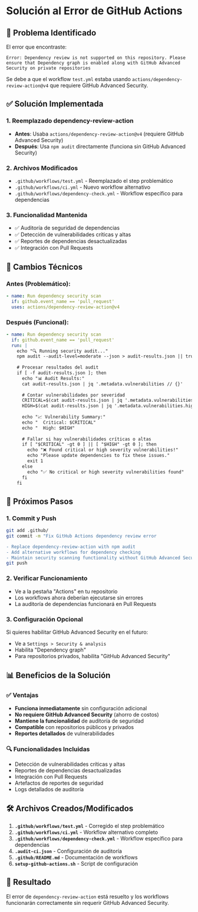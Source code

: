 # Solución al Error de GitHub Actions

## 🚨 Problema Identificado

El error que encontraste:
```
Error: Dependency review is not supported on this repository. Please ensure that Dependency graph is enabled along with GitHub Advanced Security on private repositories
```

Se debe a que el workflow `test.yml` estaba usando `actions/dependency-review-action@v4` que requiere GitHub Advanced Security.

## ✅ Solución Implementada

### 1. Reemplazado dependency-review-action
- **Antes**: Usaba `actions/dependency-review-action@v4` (requiere GitHub Advanced Security)
- **Después**: Usa `npm audit` directamente (funciona sin GitHub Advanced Security)

### 2. Archivos Modificados
- `.github/workflows/test.yml` - Reemplazado el step problemático
- `.github/workflows/ci.yml` - Nuevo workflow alternativo
- `.github/workflows/dependency-check.yml` - Workflow específico para dependencias

### 3. Funcionalidad Mantenida
- ✅ Auditoría de seguridad de dependencias
- ✅ Detección de vulnerabilidades críticas y altas
- ✅ Reportes de dependencias desactualizadas
- ✅ Integración con Pull Requests

## 🔧 Cambios Técnicos

### Antes (Problemático):
```yaml
- name: Run dependency security scan
  if: github.event_name == 'pull_request'
  uses: actions/dependency-review-action@v4
```

### Después (Funcional):
```yaml
- name: Run dependency security scan
  if: github.event_name == 'pull_request'
  run: |
    echo "🔍 Running security audit..."
    npm audit --audit-level=moderate --json > audit-results.json || true
    
    # Procesar resultados del audit
    if [ -f audit-results.json ]; then
      echo "📊 Audit Results:"
      cat audit-results.json | jq '.metadata.vulnerabilities // {}'
      
      # Contar vulnerabilidades por severidad
      CRITICAL=$(cat audit-results.json | jq '.metadata.vulnerabilities.critical // 0')
      HIGH=$(cat audit-results.json | jq '.metadata.vulnerabilities.high // 0')
      
      echo "📈 Vulnerability Summary:"
      echo "  Critical: $CRITICAL"
      echo "  High: $HIGH"
      
      # Fallar si hay vulnerabilidades críticas o altas
      if [ "$CRITICAL" -gt 0 ] || [ "$HIGH" -gt 0 ]; then
        echo "❌ Found critical or high severity vulnerabilities!"
        echo "Please update dependencies to fix these issues."
        exit 1
      else
        echo "✅ No critical or high severity vulnerabilities found"
      fi
    fi
```

## 🚀 Próximos Pasos

### 1. Commit y Push
```bash
git add .github/
git commit -m "Fix GitHub Actions dependency review error

- Replace dependency-review-action with npm audit
- Add alternative workflows for dependency checking
- Maintain security scanning functionality without GitHub Advanced Security"
git push
```

### 2. Verificar Funcionamiento
- Ve a la pestaña "Actions" en tu repositorio
- Los workflows ahora deberían ejecutarse sin errores
- La auditoría de dependencias funcionará en Pull Requests

### 3. Configuración Opcional
Si quieres habilitar GitHub Advanced Security en el futuro:
- Ve a `Settings > Security & analysis`
- Habilita "Dependency graph"
- Para repositorios privados, habilita "GitHub Advanced Security"

## 📊 Beneficios de la Solución

### ✅ Ventajas
- **Funciona inmediatamente** sin configuración adicional
- **No requiere GitHub Advanced Security** (ahorro de costos)
- **Mantiene la funcionalidad** de auditoría de seguridad
- **Compatible** con repositorios públicos y privados
- **Reportes detallados** de vulnerabilidades

### 🔍 Funcionalidades Incluidas
- Detección de vulnerabilidades críticas y altas
- Reportes de dependencias desactualizadas
- Integración con Pull Requests
- Artefactos de reportes de seguridad
- Logs detallados de auditoría

## 🛠️ Archivos Creados/Modificados

1. **`.github/workflows/test.yml`** - Corregido el step problemático
2. **`.github/workflows/ci.yml`** - Workflow alternativo completo
3. **`.github/workflows/dependency-check.yml`** - Workflow específico para dependencias
4. **`.audit-ci.json`** - Configuración de auditoría
5. **`.github/README.md`** - Documentación de workflows
6. **`setup-github-actions.sh`** - Script de configuración

## 🎯 Resultado

El error de `dependency-review-action` está resuelto y los workflows funcionarán correctamente sin requerir GitHub Advanced Security.